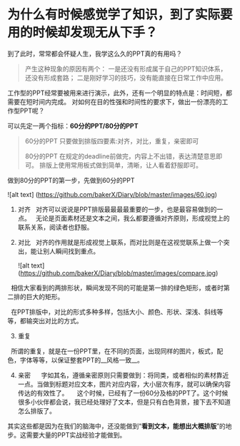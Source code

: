 
# 为什么有时候感觉学了知识，到了实际要用的时候却发现无从下手？
到了此时，常常都会怀疑人生，我学这么久的PPT真的有用吗？
> 产生这种现象的原因有两个：
> 一是还没有形成属于自己的PPT知识体系，还没有形成套路；
> 二是刚好学习的技巧，没有能直接在日常工作中应用。

工作型的PPT经常要被用来进行演示，此外，还有一个明显的特点是：时间短，都需要在短时间内完成。
对如何在目的性强和时间性的要求下，做出一份漂亮的工作型PPT呢？

可以先定一两个指标：__60分的PPT/80分的PPT__

> 60分的PPT
> 只要做到排版四要素:对齐，对比，重复，亲密即可
> 
> 80分的PPT
> 在规定的deadline前做完，内容上不出错，表达清楚意思即可。
> 排版上使用常用板式做到简单，清晰，让人看着舒服即可。

做到80分的PPT的第一步，先做到60分的PPT


![alt text] (https://github.com/bakerX/Diary/blob/master/images/60.jpg)

1. 对齐
   对齐可以说说是PPT排版最最最最重要的一步，也是最容易做到的一点。
   无论是页面素材还是文本之间，我么都要遵循对齐原则，形成视觉上的联系关系，阅读者也舒服。
   
2. 对比
   对齐的作用就是形成视觉上联系，而对比则是在这视觉联系上做一个突出，能让别人瞬间找到重点。
   
   ![alt text] (https://github.com/bakerX/Diary/blob/master/images/compare.jpg)
   
   相信大家看到的两排形状，瞬间发现不同的可能是第一排的绿色矩形，或者时第二排的巨大的矩形。 
   
   在PPT排版中，对比的形式多种多样，包括大小、颜色、形状、深浅、斜线等等，都输突出对比的方式。
   
3. 重复

   所谓的重复，就是在一份PPT里，在不同的页面，出现同样的图片，板式，配色，字体等等，以保证整套PPT的__风格一致__。
   
4. 亲密
  
    字如其名，遵循亲密原则只需要做到：将同类，或者相似的素材靠近一点。当做到标题对应文本，图片对应内容，大小层次有序，就可以确保内容传达的有效性了。
    
这个时候，已经有了一份60分及格的PPT了。这个时候很多小伙伴都会说，我已经处理好了文本，但是只有白色背景，接下去不知道怎么排版了。

其实这些都是因为在我们的脑海中，还没能做到“__看到文本，能想出大概排版__”的地步。这需要大量的PPT实战经验才能做到。
